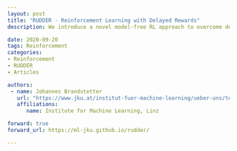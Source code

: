 ```yaml
---
layout: post
title: "RUDDER - Reinforcement Learning with Delayed Rewards"
description: We introduce a novel model-free RL approach to overcome delayed reward problems. RUDDER directly and efficiently assigns credit to reward-causing state-action pairs and thereby speeds up learning in model-free reinforcement learning with delayed rewards dramatically.

date: 2020-09-20
tags: Reinforcement
categories:
- Reinforcement
- RUDDER
- Articles

authors:
 - name: Johannes Brandstetter
   url: "https://www.jku.at/institut-fuer-machine-learning/ueber-uns/team/ass-prof-dr-johannes-brandstetter/"
   affiliations:
      name: Institute for Machine Learning, Linz

forward: true
forward_url: https://ml-jku.github.io/rudder/

---
```

